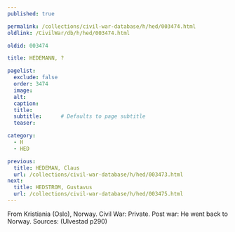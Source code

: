 ```yaml
---
published: true

permalink: /collections/civil-war-database/h/hed/003474.html
oldlink: /CivilWar/db/h/hed/003474.html

oldid: 003474

title: HEDEMANN, ?

pagelist:
  exclude: false
  order: 3474
  image: 
  alt:
  caption:
  title:
  subtitle:      # Defaults to page subtitle
  teaser:

category: 
  - H 
  - HED

previous:
  title: HEDEMAN, Claus
  url: /collections/civil-war-database/h/hed/003473.html  
next:
  title: HEDSTROM, Gustavus
  url: /collections/civil-war-database/h/hed/003475.html   
---
```

From Kristiania (Oslo), Norway. Civil War: Private. Post war: He went back to Norway. Sources: (Ulvestad p290)